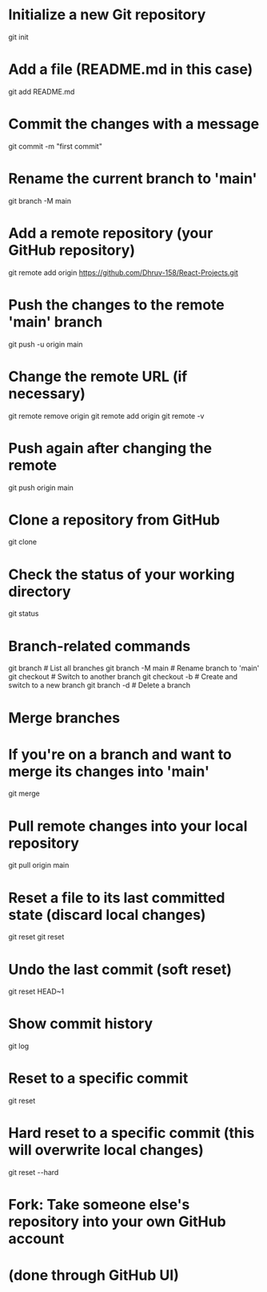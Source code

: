 # Initialize a new Git repository
git init

# Add a file (README.md in this case)
git add README.md

# Commit the changes with a message
git commit -m "first commit"

# Rename the current branch to 'main'
git branch -M main

# Add a remote repository (your GitHub repository)
git remote add origin https://github.com/Dhruv-158/React-Projects.git

# Push the changes to the remote 'main' branch
git push -u origin main

# Change the remote URL (if necessary)
git remote remove origin
git remote add origin <new-url>
git remote -v

# Push again after changing the remote
git push origin main

# Clone a repository from GitHub
git clone <repository-url>

# Check the status of your working directory
git status

# Branch-related commands
git branch                    # List all branches
git branch -M main             # Rename branch to 'main'
git checkout <branch-name>     # Switch to another branch
git checkout -b <new-branch>   # Create and switch to a new branch
git branch -d <branch-name>    # Delete a branch

# Merge branches
# If you're on a branch and want to merge its changes into 'main'
git merge <branch-name>

# Pull remote changes into your local repository
git pull origin main

# Reset a file to its last committed state (discard local changes)
git reset <file-name>
git reset

# Undo the last commit (soft reset)
git reset HEAD~1

# Show commit history
git log

# Reset to a specific commit
git reset <commit-hash>

# Hard reset to a specific commit (this will overwrite local changes)
git reset --hard <commit-hash>

# Fork: Take someone else's repository into your own GitHub account
# (done through GitHub UI)
